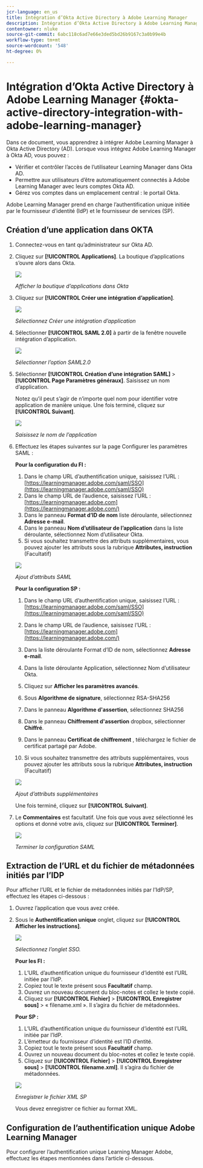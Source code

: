 ```yaml
---
jcr-language: en_us
title: Intégration d’Okta Active Directory à Adobe Learning Manager
description: Intégration d’Okta Active Directory à Adobe Learning Manager
contentowner: nluke
source-git-commit: 6abc118c6ad7e66e3ded5bd26b9167c3a0b99e4b
workflow-type: tm+mt
source-wordcount: '548'
ht-degree: 0%

---
```




# Intégration d’Okta Active Directory à Adobe Learning Manager {#okta-active-directory-integration-with-adobe-learning-manager}

Dans ce document, vous apprendrez à intégrer Adobe Learning Manager à Okta Active Directory (AD). Lorsque vous intégrez Adobe Learning Manager à Okta AD, vous pouvez :

* Vérifier et contrôler l’accès de l’utilisateur Learning Manager dans Okta AD.
* Permettre aux utilisateurs d’être automatiquement connectés à Adobe Learning Manager avec leurs comptes Okta AD.
* Gérez vos comptes dans un emplacement central : le portail Okta.

Adobe Learning Manager prend en charge l’authentification unique initiée par le fournisseur d’identité (IdP) et le fournisseur de services (SP).

## Création d’une application dans OKTA

1. Connectez-vous en tant qu’administrateur sur Okta AD.
1. Cliquez sur **[!UICONTROL Applications]**. La boutique d’applications s’ouvre alors dans Okta.

   ![](assets/cp-application-store.png)

   *Afficher la boutique d’applications dans Okta*

1. Cliquez sur **[!UICONTROL Créer une intégration d’application]**.

   ![](assets/cp-app-integrations.png)

   *Sélectionnez Créer une intégration d’application*

1. Sélectionner **[!UICONTROL SAML 2.0]** à partir de la fenêtre nouvelle intégration d’application.

   ![](assets/cp-saml2.0.png)

   *Sélectionner l’option SAML2.0*

1. Sélectionner **[!UICONTROL Création d’une intégration SAML]** > **[!UICONTROL Page Paramètres généraux]**. Saisissez un nom d’application.

   Notez qu’il peut s’agir de n’importe quel nom pour identifier votre application de manière unique. Une fois terminé, cliquez sur **[!UICONTROL Suivant]**.

   ![](assets/cp-saml-integration.png)

   *Saisissez le nom de l’application*

1. Effectuez les étapes suivantes sur la page Configurer les paramètres SAML :

   **Pour la configuration du FI :**

   1. Dans le champ URL d’authentification unique, saisissez l’URL : [https://learningmanager.adobe.com/saml/SSO](https://learningmanager.adobe.com/saml/SSO)
   1. Dans le champ URL de l’audience, saisissez l’URL : [https://learningmanager.adobe.com](https://learningmanager.adobe.com/)
   1. Dans le panneau **Format d’ID de nom** liste déroulante, sélectionnez **Adresse e-mail**.
   1. Dans le panneau **Nom d’utilisateur de l’application** dans la liste déroulante, sélectionnez Nom d’utilisateur Okta.
   1. Si vous souhaitez transmettre des attributs supplémentaires, vous pouvez ajouter les attributs sous la rubrique **Attributes, instruction** (Facultatif)

   ![](assets/cp-saml-integration-step1.png)

   *Ajout d’attributs SAML*

   **Pour la configuration SP :**

   1. Dans le champ URL d’authentification unique, saisissez l’URL : [https://learningmanager.adobe.com/saml/SSO](https://learningmanager.adobe.com/saml/SSO)
   1. Dans le champ URL de l’audience, saisissez l’URL : [https://learningmanager.adobe.com](https://learningmanager.adobe.com/)
   1. Dans la liste déroulante Format d’ID de nom, sélectionnez **Adresse e-mail**.
   1. Dans la liste déroulante Application, sélectionnez Nom d’utilisateur Okta.
   1. Cliquez sur **Afficher les paramètres avancés**.
   1. Sous **Algorithme de signature**, sélectionnez RSA-SHA256
   1. Dans le panneau **Algorithme d&#39;assertion**, sélectionnez SHA256
   1. Dans le panneau **Chiffrement d&#39;assertion** dropbox, sélectionner **Chiffré**.

   1. Dans le panneau **Certificat de chiffrement** , téléchargez le fichier de certificat partagé par Adobe.
   1. Si vous souhaitez transmettre des attributs supplémentaires, vous pouvez ajouter les attributs sous la rubrique **Attributes, instruction** (Facultatif)

   ![](assets/cp-saml-integration-step2.png)

   *Ajout d’attributs supplémentaires*

   Une fois terminé, cliquez sur **[!UICONTROL Suivant]**.

1. Le **Commentaires**  est facultatif. Une fois que vous avez sélectionné les options et donné votre avis, cliquez sur **[!UICONTROL Terminer]**.

   ![](assets/cp-saml-integration-step3.png)

   *Terminer la configuration SAML*

## Extraction de l’URL et du fichier de métadonnées initiés par l’IDP

Pour afficher l’URL et le fichier de métadonnées initiés par l’IdP/SP, effectuez les étapes ci-dessous :

1. Ouvrez l’application que vous avez créée.
1. Sous le **Authentification unique** onglet, cliquez sur **[!UICONTROL Afficher les instructions]**.

   ![](assets/cp-prime-sso.png)

   *Sélectionnez l’onglet SSO.*

   **Pour les FI :**

   1. L’URL d’authentification unique du fournisseur d’identité est l’URL initiée par l’IdP.
   1. Copiez tout le texte présent sous **Facultatif** champ.
   1. Ouvrez un nouveau document du bloc-notes et collez le texte copié.
   1. Cliquez sur **[!UICONTROL Fichier]** > **[!UICONTROL Enregistrer sous]** > « filename.xml ». Il s’agira du fichier de métadonnées.

   **Pour SP :**

   1. L’URL d’authentification unique du fournisseur d’identité est l’URL initiée par l’IdP.
   1. L’émetteur du fournisseur d’identité est l’ID d’entité.
   1. Copiez tout le texte présent sous **Facultatif** champ.
   1. Ouvrez un nouveau document du bloc-notes et collez le texte copié.
   1. Cliquez sur **[!UICONTROL Fichier]** > **[!UICONTROL Enregistrer sous]** > **[!UICONTROL filename.xml]**. Il s’agira du fichier de métadonnées.

   ![](assets/cp-saml-integration-step4.png)

   *Enregistrer le fichier XML SP*

   Vous devez enregistrer ce fichier au format XML.

## Configuration de l’authentification unique Adobe Learning Manager

Pour configurer l’authentification unique Learning Manager Adobe, effectuez les étapes mentionnées dans l’article ci-dessous.

<!--

article not in TOC

[SSO Authentication](/help/migrated/kb/sso-authentication-for-learning-manager.md)
-->
